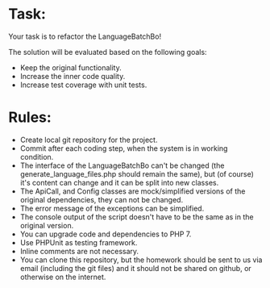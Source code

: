 # Task:
Your task is to refactor the LanguageBatchBo!

The solution will be evaluated based on the following goals:
* Keep the original functionality.
* Increase the inner code quality.
* Increase test coverage with unit tests.

# Rules:
* Create local git repository for the project.
* Commit after each coding step, when the system is in working condition.
* The interface of the LanguageBatchBo can't be changed (the generate_language_files.php should remain the same), but (of course) it's content can change and it can be split into new classes.
* The ApiCall, and Config classes are mock/simplified versions of the original dependencies, they can not be changed.
* The error message of the exceptions can be simplified.
* The console output of the script doesn't have to be the same as in the original version.
* You can upgrade code and dependencies to PHP 7.
* Use PHPUnit as testing framework.
* Inline comments are not necessary.
* You can clone this repository, but the homework should be sent to us via email (including the git files) and it should not be shared on github, or otherwise on the internet. 
